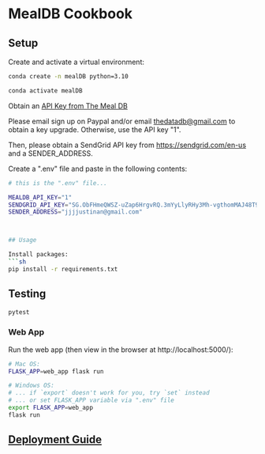 # MealDB Cookbook

## Setup

Create and activate a virtual environment:

```sh
conda create -n mealDB python=3.10

conda activate mealDB
```
Obtain an [API Key from The Meal DB](https://www.themealdb.com/api.php)

Please email sign up on Paypal and/or email thedatadb@gmail.com to obtain a key upgrade. Otherwise, use the API key "1".

Then, please obtain a SendGrid API key from https://sendgrid.com/en-us and a SENDER_ADDRESS.

Create a ".env" file and paste in the following contents:

```sh
# this is the ".env" file...

MEALDB_API_KEY="1"
SENDGRID_API_KEY="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"
SENDER_ADDRESS="jjjjustinan@gmail.com"



## Usage

Install packages:
```sh
pip install -r requirements.txt
```

## Testing

```sh
pytest
```

### Web App

Run the web app (then view in the browser at http://localhost:5000/):

```sh
# Mac OS:
FLASK_APP=web_app flask run

# Windows OS:
# ... if `export` doesn't work for you, try `set` instead
# ... or set FLASK_APP variable via ".env" file
export FLASK_APP=web_app
flask run
```

## [Deployment Guide](/DEPLOYING.md)
